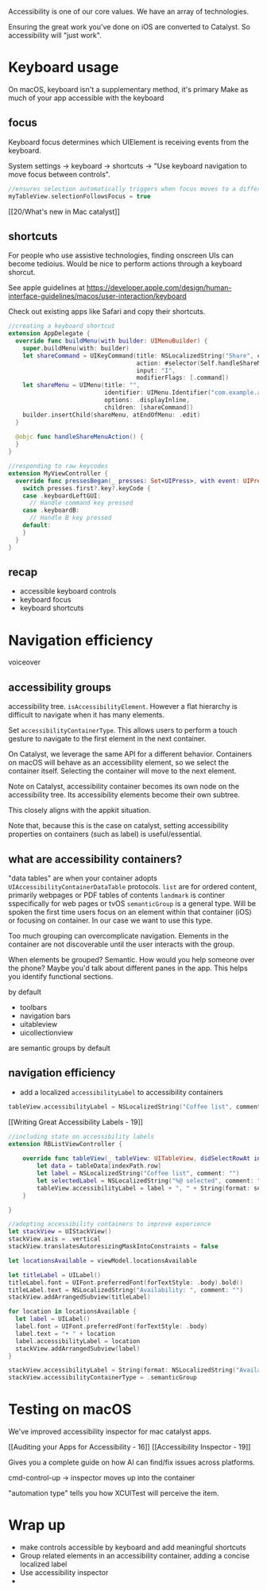 Accessibility is one of our core values.  We have an array of technologies.

Ensuring the great work you've done on iOS are converted to Catalyst.  So accessibility will "just work".

# Keyboard usage
On macOS, keyboard isn't a supplementary method, it's primary
Make as much of your app accessible with the keyboard
## focus
Keyboard focus determines which UIElement is receiving events from the keyboard.  

System settings -> keyboard -> shortcuts -> "Use keyboard navigation to move focus between controls".

```swift
//ensures selection automatically triggers when focus moves to a different cell
myTableView.selectionFollowsFocus = true
```

[[20/What's new in Mac catalyst]]

## shortcuts
For people who use assistive technologies, finding onscreen UIs can become tedioius.  Would be nice to perform actions through a keyboard shorcut.

See apple guidelines at https://developer.apple.com/design/human-interface-guidelines/macos/user-interaction/keyboard

Check out existing apps like Safari and copy their shortcuts.

```swift
//creating a keyboard shortcut
extension AppDelegate {
  override func buildMenu(with builder: UIMenuBuilder) {
    super.buildMenu(with: builder)
    let shareCommand = UIKeyCommand(title: NSLocalizedString("Share", comment: ""),
                                    action: #selector(Self.handleShareMenuAction),
                                    input: "I",
                                    modifierFlags: [.command])
    let shareMenu = UIMenu(title: "",
                           identifier: UIMenu.Identifier("com.example.apple-samplecode.RoastedBeans.share"),
                           options: .displayInline,
                           children: [shareCommand])
    builder.insertChild(shareMenu, atEndOfMenu: .edit)
  }
  
  @objc func handleShareMenuAction() {
  }
}
```

```swift
//responding to raw keycodes
extension MyViewController {
  override func pressesBegan(_ presses: Set<UIPress>, with event: UIPressesEvent?) {
    switch presses.first?.key?.keyCode {
    case .keyboardLeftGUI:
      // Handle command key pressed
    case .keyboardB:
      // Handle B key pressed
    default:
    }
  }
}
```

## recap
* accessible keyboard controls
* keyboard focus
* keyboard shortcuts


# Navigation efficiency
voiceover
## accessibility groups
accessibility tree.  `isAccessibilityElement`.
However a flat hierarchy is difficult to navigate when it has many elements.

Set `accessibilityContainerType`.  This allows users to perform a touch gesture to navigate to the first element in the next container.

On Catalyst, we leverage the same API for a different behavior.  Containers on macOS will behave as an accessibility element, so we select the container itself.  Selecting the container will move to the next element.

Note on Catalyst, accessibility container becomes its own node on the accessibility tree.  Its accessibility elements become their own subtree.  

This closely aligns with the appkit situation.

Note that, because this is the case on catalyst, setting accessibility properties on containers (such as label) is useful/essential.

## what are accessibility containers?

"data tables" are when your container adopts `UIAccessibilityContainerDataTable` protocols.
`list` are  for ordered content, primarily webpages or PDF tables of contents
`landmark` is continer sspecifically for web pages or tvOS
`semanticGroup` is a general type.  Will be spoken the first time users focus on an element within that container (iOS) or focusing on container.  In our case we want to use this type.

Too much grouping can overcomplicate navigation.  Elements in the container are not discoverable until the user interacts with the group.

When elements be grouped?  Semantic.  How would you help someone over the phone?  Maybe you'd talk about different panes in the app.  This helps you identify functional sections.

by default
* toolbars
* navigation bars
* uitableview
* uicollectionview

are semantic groups by default

## navigation efficiency
* add a localized `accessibilityLabel` to accessibility containers

```swift
tableView.accessibilityLabel = NSLocalizedString("Coffee list", comment: "")
```

[[Writing Great Accessibility Labels - 19]]

```swift
//including state on accessibility labels
extension RBListViewController {
    
    override func tableView(_ tableView: UITableView, didSelectRowAt indexPath: IndexPath) {
        let data = tableData[indexPath.row]
        let label = NSLocalizedString("Coffee list", comment: "")
        let selectedLabel = NSLocalizedString("%@ selected", comment: "")
        tableView.accessibilityLabel = label + ", " + String(format: selectedLabel, data.coffee.brand)
    }

}
```

```swift
//adopting accessibility containers to improve experience
let stackView = UIStackView()
stackView.axis = .vertical
stackView.translatesAutoresizingMaskIntoConstraints = false

let locationsAvailable = viewModel.locationsAvailable

let titleLabel = UILabel()
titleLabel.font = UIFont.preferredFont(forTextStyle: .body).bold()
titleLabel.text = NSLocalizedString("Availability: ", comment: "")
stackView.addArrangedSubview(titleLabel)

for location in locationsAvailable {
  let label = UILabel()
  label.font = UIFont.preferredFont(forTextStyle: .body)
  label.text = "• " + location
  label.accessibilityLabel = location
  stackView.addArrangedSubview(label)
}

stackView.accessibilityLabel = String(format: NSLocalizedString("Available at %@ locations", comment: ""), String(locationsAvailable.count))
stackView.accessibilityContainerType = .semanticGroup
```

# Testing on macOS
We've improved accessibility inspector for mac catalyst apps.

[[Auditing your Apps for Accessibility - 16]]
[[Accessibility Inspector - 19]]

Gives you a complete guide on how AI can find/fix issues across platforms.

cmd-control-up -> inspector moves up into the container

"automation type" tells you how XCUITest will perceive the item.

# Wrap up
* make controls accessible by keyboard and add meaningful shortcuts
* Group related elements in an accessibility container, adding a concise localized label
* Use accessibility inspector
* 